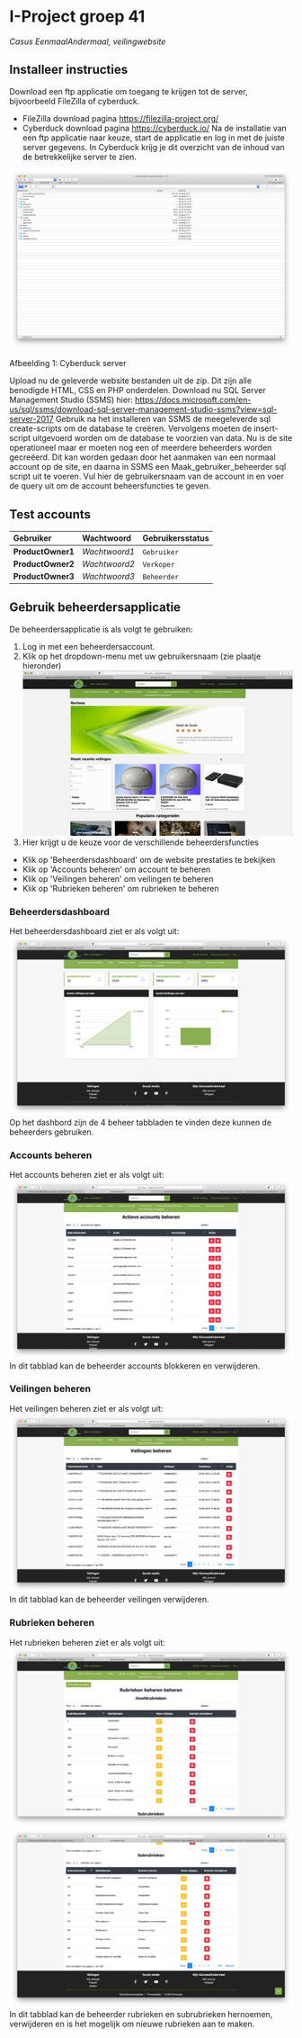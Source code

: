 # I-Project groep 41

*Casus EenmaalAndermaal, veilingwebsite*

## Installeer instructies
Download een ftp applicatie om toegang te krijgen tot de server, bijvoorbeeld FileZilla of cyberduck.
-	FileZilla download pagina https://filezilla-project.org/
-	Cyberduck download pagina https://cyberduck.io/
Na de installatie van een ftp applicatie naar keuze, start de applicatie en log in met de juiste server gegevens.
In Cyberduck krijg je dit overzicht van de inhoud van de betrekkelijke server te zien.
 
![alt text](https://github.com/RolandDfa/I-Project/blob/master/Images/Cyberduck_Preview.png "Cyberduck server")

Afbeelding 1: Cyberduck server

Upload nu de geleverde website bestanden uit de zip. Dit zijn alle benodigde HTML, CSS en PHP onderdelen. Download nu SQL Server Management Studio (SSMS) hier:  https://docs.microsoft.com/en-us/sql/ssms/download-sql-server-management-studio-ssms?view=sql-server-2017
Gebruik na het installeren van SSMS de meegeleverde sql create-scripts om de database te creëren. Vervolgens moeten de insert-script uitgevoerd worden om de database te voorzien van data.
Nu is de site operationeel maar er moeten nog een of meerdere beheerders worden gecreëerd. Dit kan worden gedaan door het aanmaken van een normaal account op de site, en daarna in SSMS een Maak_gebruiker_beheerder sql script uit te voeren. Vul hier de gebruikersnaam van de account in en voer de query uit om de account beheersfuncties te geven.

## Test accounts					
| Gebruiker         | Wachtwoord    | Gebruikersstatus |
| :-----------------|:--------------| :----------------|
| **ProductOwner1** | *Wachtwoord1* | `Gebruiker`      |
| **ProductOwner2** | *Wachtwoord2* | `Verkoper`       |
| **ProductOwner3** | *Wachtwoord3* | `Beheerder`      |

## Gebruik beheerdersapplicatie
De beheerdersapplicatie is als volgt te gebruiken:
1. Log in met een beheerdersaccount.
2. Klik op het dropdown-menu met uw gebruikersnaam (zie plaatje hieronder)
![alt text](https://github.com/RolandDfa/I-Project/blob/master/Images/Open_Dropdown.gif "Opening dropdown menu")
3. Hier krijgt u de keuze voor de verschillende beheerdersfuncties
  * Klik op 'Beheerdersdashboard' om de website prestaties te bekijken
  * Klik op 'Accounts beheren' om account te beheren
  * Klik op 'Veilingen beheren' om veilingen te beheren
  * Klik op 'Rubrieken beheren' om rubrieken te beheren

### Beheerdersdashboard
Het beheerdersdashboard ziet er als volgt uit:
![alt text](https://github.com/RolandDfa/I-Project/blob/master/Images/Beheerdersdashboard.png "Beheerdersdashboard")
Op het dashbord zijn de 4 beheer tabbladen te vinden deze kunnen de beheerders gebruiken.
### Accounts beheren
Het accounts beheren ziet er als volgt uit:
![alt text](https://github.com/RolandDfa/I-Project/blob/master/Images/Accounts_beheren.png "Accounts beheren")
In dit tabblad kan de beheerder accounts blokkeren en verwijderen.
### Veilingen beheren
Het veilingen beheren ziet er als volgt uit:
![alt text](https://github.com/RolandDfa/I-Project/blob/master/Images/Veilingen_beheren.png "Veilingen beheren")
In dit tabblad kan de beheerder veilingen verwijderen.
### Rubrieken beheren
Het rubrieken beheren ziet er als volgt uit:
![alt text](https://github.com/RolandDfa/I-Project/blob/master/Images/Hoofdrubrieken_beheren.png "Hoofdrubrieken beheren")
![alt text](https://github.com/RolandDfa/I-Project/blob/master/Images/Subrubrieken_beheren.png "Subrubrieken beheren")
In dit tabblad kan de beheerder rubrieken en subrubrieken hernoemen, verwijderen en is het mogelijk om nieuwe rubrieken aan te maken.
